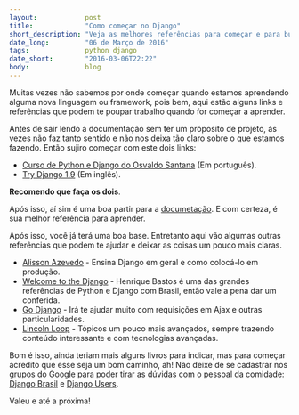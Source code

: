 ```yaml
---
layout:            post
title:             "Como começar no Django"
short_description: "Veja as melhores referências para começar e para buscar mais conteúdo."
date_long:         "06 de Março de 2016"
tags:              python django
date_short:        "2016-03-06T22:22"
body:              blog
---
```


Muitas vezes não sabemos por onde começar quando estamos aprendendo alguma nova linguagem ou framework, pois bem, aqui estão alguns links e referências que podem te poupar trabalho quando for começar a aprender.

Antes de sair lendo a documentação sem ter um próposito de projeto, ás vezes não faz tanto sentido e não nos deixa tão claro sobre o que estamos fazendo. Então sujiro começar com este dois links:

* [Curso de Python e Django do Osvaldo Santana](https://osantana.me/curso-de-python-e-django/) (Em português).
* [Try Django 1.9](https://youtu.be/yfgsklK_yFo?list=PLEsfXFp6DpzQFqfCur9CJ4QnKQTVXUsRy) (Em inglês).

**Recomendo que faça os dois**.

Após isso, aí sim é uma boa partir para a [documetação](https://docs.djangoproject.com/en/1.9/). E com certeza, é sua melhor referência para aprender.

Após isso, você já terá uma boa base. Entretanto aqui vão algumas outras referências que podem te ajudar e deixar as coisas um pouco mais claras.

* [Alisson Azevedo](https://www.youtube.com/user/allissonazevedo/videos) - Ensina Django em geral e como colocá-lo em produção.
* [Welcome to the Django](http://welcometothedjango.com.br/) - Henrique Bastos é uma das grandes referências de Python e Django com Brasil, então vale a pena dar um conferida.
* [Go Django](https://godjango.com/) - Irá te ajudar muito com requisições em Ajax e outras particularidades.
* [Lincoln Loop](https://lincolnloop.com/blog/) - Tópicos um pouco mais avançados, sempre trazendo conteúdo interessante e com tecnologias avançadas.

Bom é isso, ainda teriam mais alguns livros para indicar, mas para começar acredito que esse seja um bom caminho, ah! Não deixe de se cadastrar nos grupos do Google para poder tirar as dúvidas com o pessoal da comidade: [Django Brasil](https://groups.google.com/forum/#!forum/django-brasil) e [Django Users](https://groups.google.com/forum/#!forum/django-users).

Valeu e até a próxima!